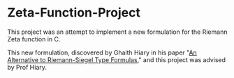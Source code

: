 # Zeta-Function-Project

This project was an attempt to implement a new formulation for the Riemann Zeta function in C.

This new formulation, discovered by Ghaith Hiary in his paper "[An Alternative to Riemann-Siegel Type Formulas](https://arxiv.org/abs/1403.0317)," and this project was advised by Prof Hiary.
